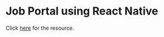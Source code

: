 <h1>Job Portal using React Native</h1>

<p>
  Click <a href="https://www.youtube.com/watch?v=mJ3bGvy0WAY">here</a> for the
  resource.
</p>
